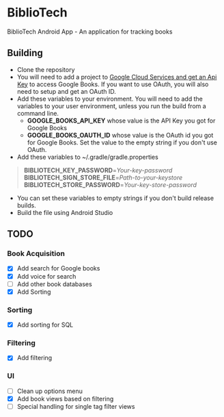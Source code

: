# BiblioTech

BiblioTech Android App - An application for tracking books

## Building

- Clone the repository
- You will need to add a project to [Google Cloud Services and get an Api Key](https://developers.google.com/books/docs/v1/using#APIKey) to access Google Books. If you want to use OAuth, you will also need to setup and get an OAuth ID.
- Add these variables to your environment. You will need to add the variables to your user environment, unless you run the build from a command line.
  - **GOOGLE_BOOKS_API_KEY** whose value is the API Key you got for Google Books
  - **GOOGLE_BOOKS_OAUTH_ID** whose value is the OAuth id you got for Google Books. Set the value to the empty string if you don't use OAuth.
- Add these variables to ~/.gradle/gradle.properties
>**BIBLIOTECH_KEY_PASSWORD**=*Your-key-password*<br>
>**BIBLIOTECH_SIGN_STORE_FILE**=*Path-to-your-keystore*<br>
>**BIBLIOTECH_STORE_PASSWORD**=*Your-key-store-password*<br>
- You can set these variables to empty strings if you don't build release builds.
- Build the file using Android Studio

## TODO

### Book Acquisition
- [x] Add search for Google books
- [x] Add voice for search
- [ ] Add other book databases
- [x] Add Sorting

### Sorting
- [x] Add sorting for SQL

### Filtering
- [x] Add filtering

### UI
- [ ] Clean up options menu
- [x] Add book views based on filtering
- [ ] Special handling for single tag filter views
